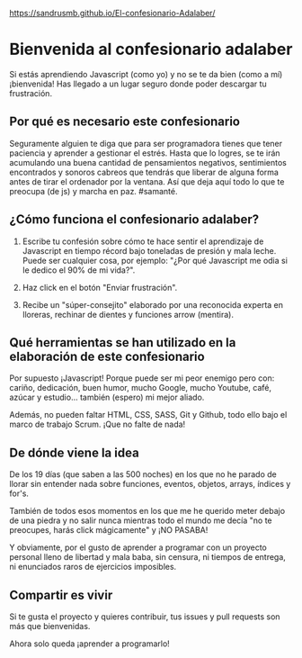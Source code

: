 https://sandrusmb.github.io/El-confesionario-Adalaber/

# Bienvenida al confesionario adalaber

Si estás aprendiendo Javascript (como yo) y no se te da bien (como a mí) ¡bienvenida! Has llegado a un lugar seguro donde poder descargar tu frustración.

## Por qué es necesario este confesionario

Seguramente alguien te diga que para ser programadora tienes que tener paciencia y aprender a gestionar el estrés. Hasta que lo logres, se te irán acumulando una buena cantidad de pensamientos negativos, sentimientos encontrados y sonoros cabreos que tendrás que liberar de alguna forma antes de tirar el ordenador por la ventana. Así que deja aquí todo lo que te preocupa (de js) y marcha en paz. #samanté.

## ¿Cómo funciona el confesionario adalaber?

1. Escribe tu confesión sobre cómo te hace sentir el aprendizaje de Javascript en tiempo récord bajo toneladas de presión y mala leche. Puede ser cualquier cosa, por ejemplo: "¿Por qué Javascript me odia si le dedico el 90% de mi vida?".

2. Haz click en el botón "Enviar frustración".

3. Recibe un "súper-consejito" elaborado por una reconocida experta en lloreras, rechinar de dientes y funciones arrow (mentira).

## Qué herramientas se han utilizado en la elaboración de este confesionario

Por supuesto ¡Javascript! Porque puede ser mi peor enemigo pero con: cariño, dedicación, buen humor, mucho Google, mucho Youtube, café, azúcar y estudio... también (espero) mi mejor aliado.

Además, no pueden faltar HTML, CSS, SASS, Git y Github, todo ello bajo el marco de trabajo Scrum. ¡Que no falte de nada!

## De dónde viene la idea

De los 19 días (que saben a las 500 noches) en los que no he parado de llorar sin entender nada sobre funciones, eventos, objetos, arrays, índices y for's.

También de todos esos momentos en los que me he querido meter debajo de una piedra y no salir nunca mientras todo el mundo me decía "no te preocupes, harás click mágicamente" y ¡NO PASABA!

Y obviamente, por el gusto de aprender a programar con un proyecto personal lleno de libertad y mala baba, sin censura, ni tiempos de entrega, ni enunciados raros de ejercicios imposibles.

## Compartir es vivir

Si te gusta el proyecto y quieres contribuir, tus issues y pull requests son más que bienvenidas.

Ahora solo queda ¡aprender a programarlo!
